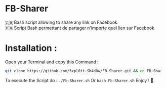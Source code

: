# FB-Sharer
🇬🇧 Bash script allowing to share any link on Facebook.<br>
🇫🇷 Script Bash permettant de partager n'importe quel lien sur Facebook.
# Installation :
Open your Terminal and copy this Command :
```bash
git clone https://github.com/3xpl0it-Sh4d0w/FB-Sharer.git && cd FB-Sharer && chmod +x FB-Sharer.sh
```
To execute the Script do : ```./Fb-Sharer.sh``` Or ```bash Fb-Sharer.sh``` Enjoy ! 🙂.
